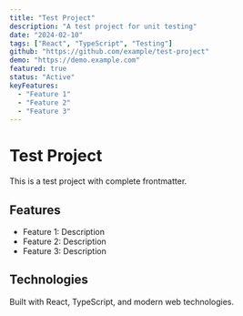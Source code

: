 ```yaml
---
title: "Test Project"
description: "A test project for unit testing"
date: "2024-02-10"
tags: ["React", "TypeScript", "Testing"]
github: "https://github.com/example/test-project"
demo: "https://demo.example.com"
featured: true
status: "Active"
keyFeatures:
  - "Feature 1"
  - "Feature 2"
  - "Feature 3"
---
```


# Test Project

This is a test project with complete frontmatter.

## Features

- Feature 1: Description
- Feature 2: Description
- Feature 3: Description

## Technologies

Built with React, TypeScript, and modern web technologies.
